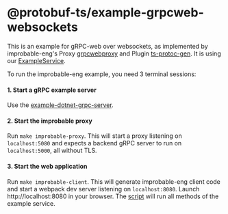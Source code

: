 @protobuf-ts/example-grpcweb-websockets
=======================================

This is an example for gRPC-web over websockets, as implemented by 
improbable-eng's Proxy [grpcwebproxy](https://github.com/improbable-eng/grpc-web/tree/master/go/grpcwebproxy) 
and Plugin [ts-protoc-gen](https://github.com/improbable-eng/ts-protoc-gen). 
It is using our [ExampleService](../test-fixtures/service-example.proto).

To run the improbable-eng example, you need 3 terminal sessions:

#### 1. Start a gRPC example server

Use the [example-dotnet-grpc-server](../example-dotnet-grpc-server).


#### 2. Start the improbable proxy
   
Run `make improbable-proxy`. This will start a proxy listening on
`localhost:5080` and expects a backend gRPC server to run on 
`localhost:5000`, all without TLS. 


#### 3. Start the web application

Run `make improbable-client`. This will generate improbable-eng client 
code and start a webpack dev server listening on `localhost:8080`. 
Launch http://localhost:8080 in your browser. The [script](./improbable-client/src/index.ts) 
will run all methods of the example service.

